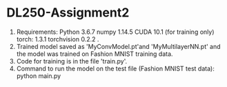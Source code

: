 # DL250-Assignment2
1. Requirements:
     Python 3.6.7
     numpy  1.14.5
     CUDA 10.1  (for training only)
     torch: 1.3.1 
     torchvision 0.2.2 .
2. Trained model saved as 'MyConvModel.pt'and 'MyMultilayerNN.pt' and the model was trained on Fashion MNIST training data.
3. Code for training is in the file 'train.py'.
4. Command to run the model on the test file (Fashion MNIST test data):
      python main.py 
